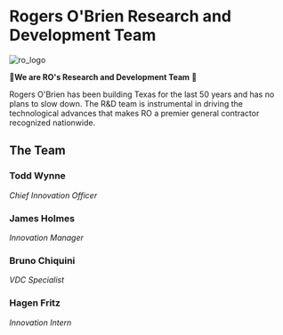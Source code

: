 # Rogers O'Brien Research and Development Team

![ro_logo]()

🔬**We are RO's Research and Development Team** 🚀

Rogers O'Brien has been building Texas for the last 50 years and has no plans to slow down. The R&D team is instrumental in driving the technological advances that makes RO a premier general contractor recognized nationwide.

## The Team

### Todd Wynne
_Chief Innovation Officer_

### James Holmes
_Innovation Manager_

### Bruno Chiquini
_VDC Specialist_

### Hagen Fritz
_Innovation Intern_
